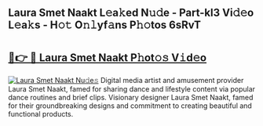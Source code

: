 ## Laura Smet Naakt L𝚎a𝚔ed N𝚞𝚍e - Part-kl3 Vi𝚍𝚎o L𝚎a𝚔s - H𝚘𝚝 O𝚗𝚕yf𝚊ns P𝚑𝚘tos 6sRvT

# <h2><a href="http://kfes8ff.oniu.top/?m=Laura+Smet+Naakt">🔗👉 🔴 Laura Smet Naakt P𝚑ot𝚘𝚜 V𝚒d𝚎o</a></h2>

[![Laura Smet Naakt Nu𝚍e𝚜](https://i.imgur.com/0qMVB7G.gif)](http://kfes8ff.oniu.top/?m=Laura+Smet+Naakt)
Digital media artist and amusement provider Laura Smet Naakt, famed for sharing dance and lifestyle content via popular dance routines and brief clips. Visionary designer Laura Smet Naakt, famed for their groundbreaking designs and commitment to creating beautiful and functional products.  
